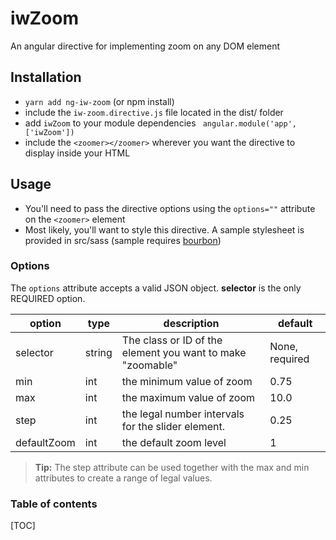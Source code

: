iwZoom
===
An angular directive for implementing zoom on any DOM element

Installation
-------------

- `yarn add ng-iw-zoom` (or npm install) 
- include the `iw-zoom.directive.js` file located in the dist/ folder
- add `iwZoom` to your module dependencies ` angular.module('app', ['iwZoom'])`
- include the `<zoomer></zoomer>` wherever you want the directive to display inside your HTML

Usage
-----

- You'll need to pass the directive options using the `options=""` attribute on the `<zoomer>` element
- Most likely, you'll want to style this directive. A sample stylesheet is provided in src/sass (sample requires [bourbon](http://bourbon.io/))

### Options

The `options` attribute accepts a valid JSON object.
**selector** is the only REQUIRED option.

option   | type | description | default
-------- | ---  | ----------- | -------
selector | string  | The class or ID of the element you want to make "zoomable" | None, required
min    	| int | the minimum value of zoom | 0.75
max     | int | the maximum value of zoom | 10.0
step 	| int | the legal number intervals for the slider element. | 0.25
defaultZoom | int | the default zoom level | 1
 					
> **Tip:** The step attribute can be used together with the max and min attributes to create a range of legal values.

### Table of contents

[TOC]

